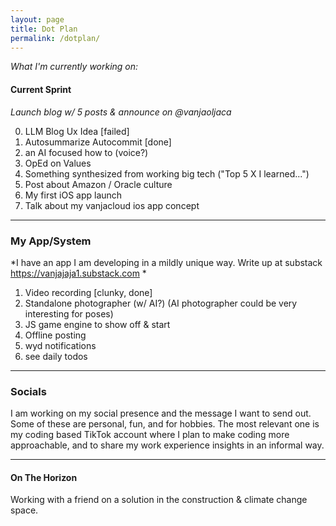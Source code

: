 ```yaml
---
layout: page
title: Dot Plan
permalink: /dotplan/
---
```


*What I'm currently working on:*

#### Current Sprint

*Launch blog w/ 5 posts & announce on @vanjaoljaca*

0. LLM Blog Ux Idea [failed]
1. Autosummarize Autocommit [done]
2. an AI focused how to (voice?)
3. OpEd on Values
4. Something synthesized from working big tech ("Top 5 X I learned...")
5. Post about Amazon / Oracle culture
6. My first iOS app launch
7. Talk about my vanjacloud ios app concept

------

### My App/System

*I have an app I am developing in a mildly unique way. Write up at substack https://vanjajaja1.substack.com *

1. Video recording [clunky, done]
2. Standalone photographer (w/ AI?) (AI photographer could be very interesting for poses)
3. JS game engine to show off & start
4. Offline posting
5. wyd notifications
6. see daily todos

------

### Socials

I am working on my social presence and the message I want to send out. Some of these are personal, fun, and for hobbies. The most relevant one is my coding based TikTok account where I plan to make coding more approachable, and to share my work experience insights in an informal way.

------

#### On The Horizon

Working with a friend on a solution in the construction & climate change space.
